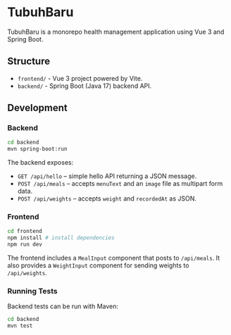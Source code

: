 # TubuhBaru

TubuhBaru is a monorepo health management application using Vue 3 and Spring Boot.

## Structure

- `frontend/` - Vue 3 project powered by Vite.
- `backend/` - Spring Boot (Java 17) backend API.

## Development

### Backend

```bash
cd backend
mvn spring-boot:run
```

The backend exposes:

- `GET /api/hello` – simple hello API returning a JSON message.
- `POST /api/meals` – accepts `menuText` and an `image` file as multipart form data.
- `POST /api/weights` – accepts `weight` and `recordedAt` as JSON.

### Frontend

```bash
cd frontend
npm install # install dependencies
npm run dev
```

The frontend includes a `MealInput` component that posts to `/api/meals`.
It also provides a `WeightInput` component for sending weights to `/api/weights`.

### Running Tests

Backend tests can be run with Maven:

```bash
cd backend
mvn test
```
